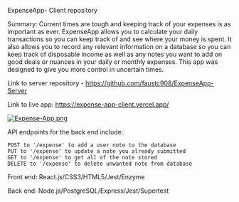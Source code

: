 ExpenseApp- Client repository

Summary: Current times are tough and keeping track of your expenses is as important as ever.  ExpenseApp allows you to calculate your daily transactions so you can keep track of and see where your money is spent.  It also allows you to record any relevant information on a database so you can keep track of disposable income as well as any notes you want to add on good deals or nuances in your daily or monthly expenses.  This app was designed to give you more control in uncertain times.

Link to server repository - https://github.com/faustc908/ExpenseApp-Server

Link to live app: https://expense-app-client.vercel.app/

[![Expense-App.png](https://i.postimg.cc/761DVbCq/Expense-App.png)](https://postimg.cc/MMGhZ6bL)

API endpoints for the back end include:

    POST to '/expense' to add a user note to the database
    PUT to '/expense' to update a note you already submitted
    GET to '/expense' to get all of the note stored
    DELETE to '/expense' to delete unwanted note from database

Front end:
React.js/CSS3/HTML5/Jest/Enzyme

Back end:
Node.js/PostgreSQL/Express/Jest/Supertest
